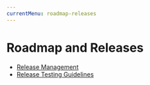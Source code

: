 ```yaml
---
currentMenu: roadmap-releases
---
```

# Roadmap and Releases

- [Release Management](ReleaseManagement.md)
- [Release Testing Guidelines](ReleaseTestingGuidelines.md)
